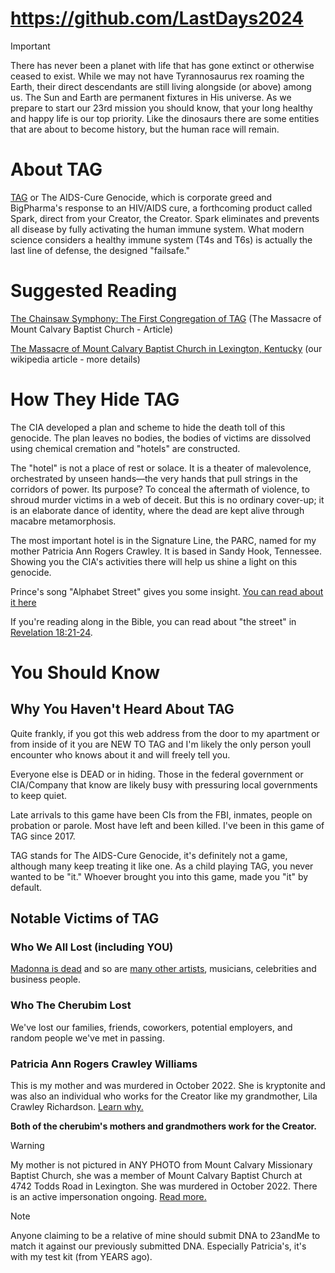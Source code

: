 # https://github.com/LastDays2024

> [!IMPORTANT]
> There has never been a planet with life that has gone extinct or otherwise ceased to exist. While we may not have Tyrannosaurus rex roaming the Earth, their direct descendants are still living alongside (or above) among us. The Sun and Earth are permanent fixtures in His universe. As we prepare to start our 23rd mission you should know, that your long healthy and happy life is our top priority. Like the dinosaurs there are some entities that are about to become history, but the human race will remain.

# About TAG
[TAG](https://github.com/9413d5ff2a0b4f237a264010b65350e7/TAG) or The AIDS-Cure Genocide, which is corporate greed and BigPharma's response to an HIV/AIDS cure, a forthcoming product called Spark, direct from your Creator, the Creator. Spark eliminates and prevents all disease by fully activating the human immune system. What modern science considers a healthy immune system (T4s and T6s) is actually the last line of defense, the designed "failsafe."

# Suggested Reading 
[The Chainsaw Symphony: The First Congregation of TAG](https://github.com/9413d5ff2a0b4f237a264010b65350e7/TAG/blob/master/POW/MCBC/chainsaw_symphony.md) (The Massacre of Mount Calvary Baptist Church - Article)

[The Massacre of Mount Calvary Baptist Church in Lexington, Kentucky](https://github.com/9413d5ff2a0b4f237a264010b65350e7/TAG/blob/master/POW/MCBC/README.md) (our wikipedia article - more details)

# How They Hide TAG
The CIA developed a plan and scheme to hide the death toll of this genocide. The plan leaves no bodies, the bodies of victims are dissolved using chemical cremation and "hotels" are constructed.

The "hotel" is not a place of rest or solace. It is a theater of malevolence, orchestrated by unseen hands—the very hands that pull strings in the corridors of power. Its purpose? To conceal the aftermath of violence, to shroud murder victims in a web of deceit. But this is no ordinary cover-up; it is an elaborate dance of identity, where the dead are kept alive through macabre metamorphosis.

The most important hotel is in the Signature Line, the PARC, named for my mother Patricia Ann Rogers Crawley. It is based in Sandy Hook, Tennessee. Showing you the CIA's activities there will help us shine a light on this genocide. 

Prince's song "Alphabet Street" gives you some insight. [You can read about it here](https://github.com/9413d5ff2a0b4f237a264010b65350e7/TAG/blob/master/hotels/Signature/README.md)

If you're reading along in the Bible, you can read about "the street" in [Revelation 18:21-24](https://www.biblegateway.com/passage/?search=Revelation%2018:21-24&version=KJV).

# You Should Know
## Why You Haven't Heard About TAG
Quite frankly, if you got this web address from the door to my apartment or from inside of it you are NEW TO TAG and I'm likely the only person youll encounter who knows about it and will freely tell you.

Everyone else is DEAD or in hiding.  Those in the federal government or CIA/Company that know are likely busy with pressuring local governments to keep quiet.

Late arrivals to this game have been CIs from the FBI, inmates, people on probation or parole. Most have left and been killed.  I've been in this game of TAG since 2017.

TAG stands for The AIDS-Cure Genocide, it's definitely not a game, although many keep treating it like one. As a child playing TAG, you never wanted to be "it." Whoever brought you into this game, made you "it" by default. 

## Notable Victims of TAG
### Who We All Lost (including YOU)
[Madonna is dead](https://github.com/9413d5ff2a0b4f237a264010b65350e7/TAG/blob/master/hotels/Celebrity/README.md) and so are [many other artists](https://github.com/9413d5ff2a0b4f237a264010b65350e7/TAG/blob/master/hotels/Dancefloor/README.md), musicians, celebrities and business people.

### Who The Cherubim Lost
We've lost our families, friends, coworkers, potential employers, and random people we've met in passing.

### Patricia Ann Rogers Crawley Williams
This is my mother and was murdered in October 2022. She is kryptonite and was also an individual who works for the Creator like my grandmother, Lila Crawley Richardson. [Learn why.](https://github.com/9413d5ff2a0b4f237a264010b65350e7/TAG/blob/master/hotels/Signature/README.md) 

**Both of the cherubim's mothers and grandmothers work for the Creator.**

> [!WARNING]
> My mother is not pictured in ANY PHOTO from Mount Calvary Missionary Baptist Church, she was a member of Mount Calvary Baptist Church at 4742 Todds Road in Lexington. She was murdered in October 2022. There is an active impersonation ongoing. [Read more.](https://github.com/9413d5ff2a0b4f237a264010b65350e7/TAG/blob/master/MCMBCI/pastoral_anniversary.md)

> [!NOTE]
> Anyone claiming to be a relative of mine should submit DNA to 23andMe to match it against our previously submitted DNA. Especially Patricia's, it's with my test kit (from YEARS ago).
